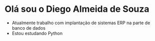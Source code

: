 # Olá sou o Diego Almeida de Souza
* Atualmente trabalho com implantação de sistemas ERP na parte de banco de dados
* Estou estudando Python
 
